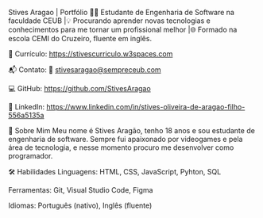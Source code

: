 Stives Aragao | Portfólio 👨‍🎓 Estudante de Engenharia de Software na faculdade CEUB |💡 Procurando aprender novas tecnologias e conhecimentos para me tornar um profissional melhor |🌐 Formado na escola CEMI do Cruzeiro, fluente em inglês.

📃 Currículo: https://stivescurriculo.w3spaces.com

📬 Contato: 📧 stivesaragao@sempreceub.com

💻 GitHub: https://github.com/StivesAragao

 💼 LinkedIn: https://www.linkedin.com/in/stives-oliveira-de-aragao-filho-556a5135a

🧠 Sobre Mim Meu nome é Stives Aragão, tenho 18 anos e sou estudante de engenharia de software. Sempre fui apaixonado por videogames e pela área de tecnologia, e nesse momento procuro me desenvolver como programador.

🛠️ Habilidades Linguagens: HTML, CSS, JavaScript, Pyhton, SQL

Ferramentas: Git, Visual Studio Code, Figma

Idiomas: Português (nativo), Inglês (fluente)
